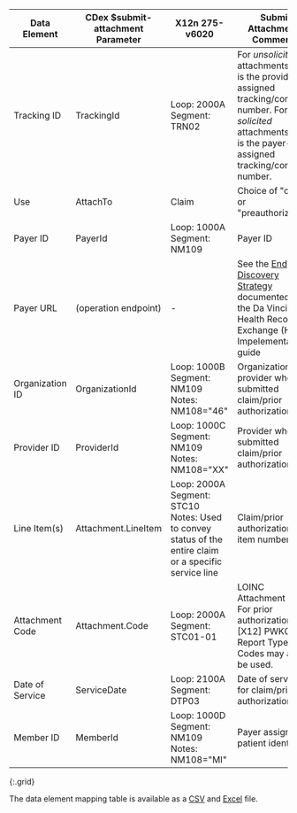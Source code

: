 <!-- attachments_to_275.md
  *****************************************************************************************************
  *                                  WARNING: DO NOT EDIT THIS FILE                                   *
  *                                                                                                   *
  * This file is generated by csv_to_markdown_tabler.ipynb. Any edits you make to this file will be   *
  * overwritten                                                                                       *
  * To change the contents of this file, edit input/images/data-element-mapping.csv                     *
  *****************************************************************************************************
  -->

| Data Element | CDex $submit-attachment Parameter | X12n 275-v6020 | Submit Attachments Comments |
|---|----|---------|---------------|
| Tracking ID | TrackingId | Loop: 2000A Segment: TRN02 | For *unsolicited* attachments, this is the provider-assigned tracking/control number. For *solicited* attachments, this is the payer-assigned tracking/control number. |
| Use | AttachTo | Claim | Choice of "claim" or "preauthorization" |
| Payer ID | PayerId | Loop: 1000A Segment: NM109 | Payer ID |
| Payer URL | (operation endpoint) | - | See the [Endpoint Discovery Strategy](https://hl7.org/fhir/us/davinci-hrex/endpoint-discovery.html) documented in the Da Vinci Health Record Exchange (HRex) Impelementation guide |
| Organization ID | OrganizationId | Loop: 1000B Segment: NM109 Notes: NM108="46" | Organization of provider who submitted claim/prior authorization |
| Provider ID | ProviderId | Loop: 1000C Segment: NM109 Notes: NM108="XX" | Provider who submitted claim/prior authorization |
| Line Item(s) | Attachment.LineItem | Loop: 2000A Segment: STC10 Notes: Used to convey status of the entire claim or a specific service line | Claim/prior authorization line item numbers |
| Attachment Code | Attachment.Code | Loop: 2000A Segment: STC01-01 | LOINC Attachment Code. For prior authorization, [X12] PWK01 Report Type Codes may also be used. |
| Date of Service | ServiceDate | Loop: 2100A Segment: DTP03 | Date of service for claim/prior authorization |
| Member ID | MemberId | Loop: 1000D Segment: NM109 Notes: NM108="MI" | Payer assigned patient identifier |
{:.grid}

The data element mapping table is available as a [CSV](data-element-mapping.csv) and [Excel](data-element-mapping.xlsx) file.